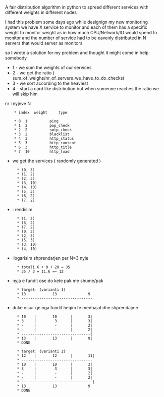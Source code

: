 
A fair distribution algorithm in python to spread different services with different weights in different nodes  

I had this problem some days ago while designign my new monitoring system
we have X service to monitor and each of them has a specific weight to monitor
weight as in how much CPU/Network/IO would spend to monitor
and the number of service had to be eavenly distributed in N servers that would 
server as monitors 

so I wrote a solution for my problem and thought it might come in help somebody

* 1 - we sum the weights of our services 
* 2 - we get the ratio ( sum_of_weighs/nr_of_servers_we_have_to_do_checks)
* 3 - we sort according to the heaviest 
* 4 - start a card like distribution but when someone reaches the ratio we will skip him



nr i nyjeve N

        * index	 weight 	type

        * 0	 1			ping
        * 1	 2			pop_check
        * 2	 2			smtp_check
        * 3	 2			blacklist
        * 4	 3			http_status
        * 5	 3			http_content
        * 6	 3			http_title
        * 7	 10			http_load


* we get the services ( randomly generated ) 

        * (0, 3)
        * (1, 2)
        * (2, 3)
        * (3, 10)
        * (4, 10)
        * (5, 3)
        * (6, 2)
        * (7, 2)

* i rendisim

        * (1, 2)
        * (6, 2)
        * (7, 2)
        * (0, 3)
        * (2, 3)
        * (5, 3)
        * (3, 10)
        * (4, 10)

* llogarisim shprendarjen per N=3 nyje

        * totali 6 + 9 + 20 = 35
        * 35 / 3 = 11.6 =~ 12

* nyja e fundit ose do kete pak me shume/pak


        * target: (varianti 1)
        * 13		 	13				9
        * --------------------------------

* duke nisur qe nga fundit heqim te medhajat dhe shprendajme

        * 10	|		10		|		3|
        * 3 	|		 3 		|		3|
        * -		|		 -		|		2|
        * - 	|		 -		|		2|
        * -------------------------------|
        * 13	|		13		|		9|
        * DONE

        * target: (varianti 2)
        * 12	|	 	12		|		11|
        * --------------------------------
        * 10	|		10		|		3|
        * 3 	|		 3 		|		3|
        * -		|		 -		|		2|
        * - 	|		 -		|		2|
        * --------------------------------|
        * 13			13				9
        * DONE
